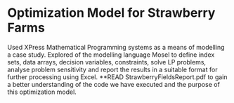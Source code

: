# Optimization Model for Strawberry Farms
 Used XPress Mathematical Programming systems as a means of modelling a case study. Explored of the modelling language Mosel to define index sets, data arrays, decision variables, constraints, solve LP problems, analyse problem sensitivity and report the results in a suitable format for further processing using Excel.
**READ StrawberryFieldsReport.pdf to gain a better understanding of the code we have executed and the purpose of this optimization model.

